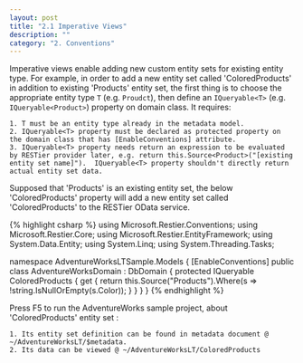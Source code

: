 ```yaml
---
layout: post
title: "2.1 Imperative Views"
description: ""
category: "2. Conventions"
---
```


Imperative views enable adding new custom entity sets for existing entity type. For example, in order to add a new entity set called 'ColoredProducts' in addition to existing 'Products' entity set, the first thing is to choose the appropriate entity type `T` (e.g. `Proudct`), then define an `IQueryable<T>` (e.g. `IQueryable<Product>`) property on domain class. It requires:

	1. T must be an entity type already in the metadata model.
	2. IQueryable<T> property must be declared as protected property on the domain class that has [EnableConventions] attribute.
	3. IQueryable<T> property needs return an expression to be evaluated by RESTier provider later, e.g. return this.Source<Product>("[existing entity set name]").  IQueryable<T> property shouldn't directly return actual entity set data. 

Supposed that 'Products' is an existing entity set, the below 'ColoredProducts' property will add a new entity set called 'ColoredProducts' to the RESTier OData service.

{% highlight csharp %}
using Microsoft.Restier.Conventions;
using Microsoft.Restier.Core;
using Microsoft.Restier.EntityFramework;
using System.Data.Entity;
using System.Linq;
using System.Threading.Tasks;

namespace AdventureWorksLTSample.Models
{
    [EnableConventions]
    public class AdventureWorksDomain : DbDomain<AdventureWorksContext>
	{
		protected IQueryable<Product> ColoredProducts
	    {
	        get
	        {
	            return this.Source<Product>("Products").Where(s => !string.IsNullOrEmpty(s.Color));
	        }
		}
    }
}
{% endhighlight %}

Press F5 to run the AdventureWorks sample project, about 'ColoredProducts' entity set :

	1. Its entity set definition can be found in metadata document @ ~/AdventureWorksLT/$metadata.
	2. Its data can be viewed @ ~/AdventureWorksLT/ColoredProducts

